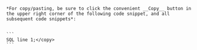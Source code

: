     *For copy/pasting, be sure to click the convenient __Copy__ button in the upper right corner of the following code snippet, and all subsequent code snippets*: 


    ```
    SQL line 1;</copy>
    ```